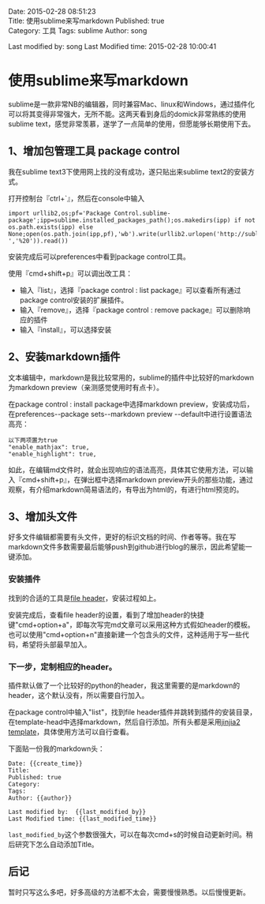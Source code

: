 Date: 2015-02-28 08:51:23  
Title: 使用sublime来写markdown
Published: true  
Category: 工具 
Tags:  sublime
Author: song

Last modified by:  song
Last Modified time: 2015-02-28 10:00:41
# 使用sublime来写markdown
sublime是一款非常NB的编辑器，同时兼容Mac、linux和Windows，通过插件化可以将其变得非常强大，无所不能。这两天看到身后的domick非常熟练的使用sublime text，感觉非常羡慕，遂学了一点简单的使用，但愿能够长期使用下去。
## 1、增加包管理工具 package control
我在sublime text3下使用网上找的没有成功，遂只贴出来sublime text2的安装方式。

打开控制台『ctrl+`』，然后在console中输入

	import urllib2,os;pf='Package Control.sublime-package';ipp=sublime.installed_packages_path();os.makedirs(ipp) if not os.path.exists(ipp) else None;open(os.path.join(ipp,pf),'wb').write(urllib2.urlopen('http://sublime.wbond.net/'+pf.replace(' ','%20')).read())
安装完成后可以preferences中看到package control工具。

使用『cmd+shift+p』可以调出改工具：

* 输入『list』，选择『package control : list package』可以查看所有通过package control安装的扩展插件。
* 输入『remove』，选择『package control : remove package』可以删除响应的插件
* 输入『install』，可以选择安装

## 2、安装markdown插件
文本编辑中，markdown是我比较常用的，sublime的插件中比较好的markdown为markdown preview（亲测感觉使用时有点卡）。

在package control : install package中选择markdown preview，安装成功后，在preferences--package sets--markdown preview --default中进行设置语法高亮：

	以下两项置为true
	"enable_mathjax": true,
    "enable_highlight": true,
如此，在编辑md文件时，就会出现响应的语法高亮，具体其它使用方法，可以输入『cmd+shift+p』，在弹出框中选择markdown preview开头的那些功能，通过观察，有介绍markdown简易语法的，有导出为html的，有进行html预览的。

## 3、增加头文件
好多文件编辑都需要有头文件，更好的标识文档的时间、作者等等。我在写markdown文件多数需要最后能够push到github进行blog的展示，因此希望能一键添加。

### 安装插件
找到的合适的工具是[file header](http://shiyanhui.github.io/FileHeader/)，安装过程如上。

安装完成后，查看file header的设置，看到了增加header的快捷键"cmd+option+a"，即每次写完md文章可以采用这种方式假如header的模板。也可以使用"cmd+option+n"直接新建一个包含头的文件，这种适用于写一些代码，希望将头部最早加入。

### 下一步，定制相应的header。
插件默认做了一个比较好的python的header，我这里需要的是markdown的header，这个默认没有，所以需要自行加入。

在package control中输入"list"，找到file header插件并跳转到插件的安装目录，在template-head中选择markdown，然后自行添加。所有头都是采用[jinjia2 template](http://jinja.pocoo.org/docs/)，具体使用方法可以自行查看。

下面贴一份我的markdown头：

	Date: {{create_time}}  
	Title:   
	Published: true  
	Category:   
	Tags:  
	Author: {{author}}

	Last modified by:  {{last_modified_by}}
	Last Modified time: {{last_modified_time}}

`last_modified_by`这个参数很强大，可以在每次cmd+s的时候自动更新时间。稍后研究下怎么自动添加Title。

## 后记
暂时只写这么多吧，好多高级的方法都不太会，需要慢慢熟悉。以后慢慢更新。